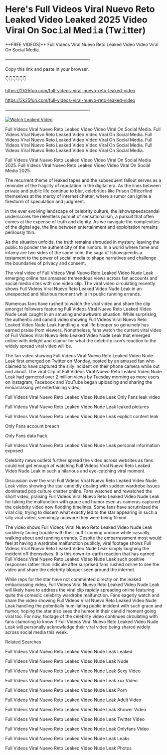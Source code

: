 # Here's Full Videos Viral Nuevo Reto Leaked Video Leaked 2025 Video Viral On Soc𝚒al Med𝚒a (Tw𝚒tter)

++FREE VIDEOS]** Full Videos Viral Nuevo Reto Leaked Video Video Viral On Social Media.

———————————————————-

Copy this link and paste in your browser.

👇👇👇👇👇👇

https://2k25fun.com/full-videos-viral-nuevo-reto-leaked-video

https://2k25fun.com/full-videos-viral-nuevo-reto-leaked-video

———————————————————-

[![Watch Leaked Video](https://miro.medium.com/v2/resize:fit:828/format:webp/1*cilzJN44JGOrTw9NJCrNHA.gif "Watch Leaked Video")](https://2k25fun.com/full-videos-viral-nuevo-reto-leaked-video)

Full Videos Viral Nuevo Reto Leaked Video Video Viral On Social Media. Full Videos Viral Nuevo Reto Leaked Video Video Viral On Social Media. Full Videos Viral Nuevo Reto Leaked Video Video Viral On Social Media. Full Videos Viral Nuevo Reto Leaked Video Video Viral On Social Media. Full Videos Viral Nuevo Reto Leaked Video Video Viral On Social Media.

Full Videos Viral Nuevo Reto Leaked Video Video Viral On Social Media 2025. Full Videos Viral Nuevo Reto Leaked Video Video Viral On Social Media 2025.

The recurrent theme of leaked tapes and the subsequent fallout serves as a reminder of the fragility of reputation in the digital era. As the lines between private and public life continue to blur, celebrities like Prison Officerfind themselves at the mercy of internet chatter, where a rumor can ignite a firestorm of speculation and judgment.

In the ever evolving landscape of celebrity culture, the Ishowspeedscandal underscores the relentless pursuit of sensationalism, a pursuit that often comes at the expense of truth and dignity. As we navigate the complexities of the digital age, the line between entertainment and exploitation remains perilously thin.

As the situation unfolds, the truth remains shrouded in mystery, leaving the public to ponder the authenticity of the rumors. In a world where fame and infamy are two sides of the same coin, the saga of Ishowspeedis a testament to the power of social media to shape narratives and challenge the boundaries of privacy and consent.

The viral video of Full Videos Viral Nuevo Reto Leaked Video Nude Leak emerging online has amassed tremendous views across fan accounts and social media sites with one video clip. The viral video circulating recently shows Full Videos Viral Nuevo Reto Leaked Video Nude Leak in an unexpected and hilarious moment while in public running errands.

Numerous fans have rushed to watch the viral video and share the clip amongst followers featuring Full Videos Viral Nuevo Reto Leaked Video Nude Leak caught in an amusing and awkward situation. While surprising, the authentic and candid video showing Full Videos Viral Nuevo Reto Leaked Video Nude Leak handling a real life blooper so genuinely has earned praise from viewers. Nonetheless, fans watch the current viral video of Full Videos Viral Nuevo Reto Leaked Video Nude Leak that emerged online with delight and clamor for what the celebrity icon’s reaction to the widely spread viral video will be.

The fan video showing Full Videos Viral Nuevo Reto Leaked Video Nude Leak first emerged on Twitter on Monday, posted by an amused fan who claimed to have captured the silly incident on their phone camera while out and about. The viral Clip of Full Videos Viral Nuevo Reto Leaked Video Nude Leak had garnered over 2 million views by Tuesday morning as more users on Instagram, Facebook and YouTube began uploading and sharing the embarrassing yet entertaining video.

Full Videos Viral Nuevo Reto Leaked Video Nude Leak Only Fans leak video

Full Videos Viral Nuevo Reto Leaked Video Nude Leak leaked pictures

Full Videos Viral Nuevo Reto Leaked Video Nude Leak explicit content leak

Only Fans account breach

Only Fans data hack

Full Videos Viral Nuevo Reto Leaked Video Nude Leak personal information exposed

Celebrity news outlets further spread the video across websites as fans could not get enough of watching Full Videos Viral Nuevo Reto Leaked Video Nude Leak in such a hilarious and eye-catching viral moment.

Discussion over the viral Full Videos Viral Nuevo Reto Leaked Video Nude Leak video showing the star candidly dealing with sudden wardrobe issues dominated pop culture chatter online. Fans watched and rewatched the short video, praising Full Videos Viral Nuevo Reto Leaked Video Nude Leak for taking the malfunction with grace and humor even as cameras captured the celebrity video now flooding timelines. Some fans have scrutinized the viral clip, trying to discern what exactly led to the star appearing in such a silly viral video, seemingly unaware they were being filmed.

The video shows Full Videos Viral Nuevo Reto Leaked Video Nude Leak suddenly facing trouble with their outfit coming undone while casually walking about and running errands. Despite the embarrassment most would feel at having a wardrobe malfunction publicly, viral footage shows Full Videos Viral Nuevo Reto Leaked Video Nude Leak simply laughing the incident off themselves. It is this down-to-earth reaction that has earned Full Videos Viral Nuevo Reto Leaked Video Nude Leak such positive responses rather than ridicule after surprised fans rushed online to see the video and share the celebrity blooper seen around the internet.

While reps for the star have not commented directly on the leaked embarrassing video, Full Videos Viral Nuevo Reto Leaked Video Nude Leak will likely have to address the viral clip rapidly spreading online featuring quite the comedic celebrity wardrobe malfunction. Fans eagerly watch and share the video showing Full Videos Viral Nuevo Reto Leaked Video Nude Leak handling the potentially humiliating public incident with such grace and humor, hoping the star also sees the humor in their candid moment going viral too. For now, footage of the celebrity video continues circulating with fans clamoring to know if Full Videos Viral Nuevo Reto Leaked Video Nude Leak will personally acknowledge their viral video being shared widely across social media this week.

Related Searches

Full Videos Viral Nuevo Reto Leaked Video Nude Leak Leaked

Full Videos Viral Nuevo Reto Leaked Video Nude Leak Nude

Full Videos Viral Nuevo Reto Leaked Video Nude Leak Sexy Video

Full Videos Viral Nuevo Reto Leaked Video Nude Leak xxx Video

Full Videos Viral Nuevo Reto Leaked Video Nude Leak Porn

Full Videos Viral Nuevo Reto Leaked Video Nude Leak Adult Video

Full Videos Viral Nuevo Reto Leaked Video Nude Leak Shower Video

Full Videos Viral Nuevo Reto Leaked Video Nude Leak Twitter Video

Full Videos Viral Nuevo Reto Leaked Video Nude Leak Onlyfans Video

Full Videos Viral Nuevo Reto Leaked Video Nude Leak Leaks

Full Videos Viral Nuevo Reto Leaked Video Nude Leak Photos